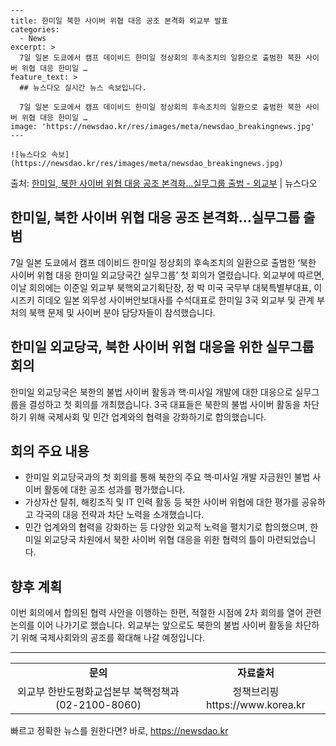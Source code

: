     ---
    title: 한미일 북한 사이버 위협 대응 공조 본격화 외교부 발표
    categories:
      - News
    excerpt: >
      7일 일본 도쿄에서 캠프 데이비드 한미일 정상회의 후속조치의 일환으로 출범한 북한 사이버 위협 대응 한미일 …
    feature_text: >
      ## 뉴스다오 실시간 뉴스 속보입니다.
    
      7일 일본 도쿄에서 캠프 데이비드 한미일 정상회의 후속조치의 일환으로 출범한 북한 사이버 위협 대응 한미일 …
    image: 'https://newsdao.kr/res/images/meta/newsdao_breakingnews.jpg'
    ---
    
    ![뉴스다오 속보](https://newsdao.kr/res/images/meta/newsdao_breakingnews.jpg)

<p>출처: <a href="https://newsdao.kr/2767" rel="dofollow">한미일, 북한 사이버 위협 대응 공조 본격화…실무그룹 출범 - 외교부</a> | 뉴스다오</p>

<h2>한미일, 북한 사이버 위협 대응 공조 본격화…실무그룹 출범</h2>

<p data-ke-size="size16">7일 일본 도쿄에서 캠프 데이비드 한미일 정상회의 후속조치의 일환으로 출범한 ‘북한 사이버 위협 대응 한미일 외교당국간 실무그룹’ 첫 회의가 열렸습니다. 외교부에 따르면, 이날 회의에는 이준일 외교부 북핵외교기획단장, 정 박 미국 국무부 대북특별부대표, 이시즈키 히데오 일본 외무성 사이버안보대사를 수석대표로 한미일 3국 외교부 및 관계 부처의 북핵 문제 및 사이버 분야 담당자들이 참석했습니다.</p>

<h2 data-ke-size="size26">한미일 외교당국, 북한 사이버 위협 대응을 위한 실무그룹 회의</h2>

<p data-ke-size="size16">한미일 외교당국은 북한의 불법 사이버 활동과 핵·미사일 개발에 대한 대응으로 실무그룹을 결성하고 첫 회의를 개최했습니다. 3국 대표들은 북한의 불법 사이버 활동을 차단하기 위해 국제사회 및 민간 업계와의 협력을 강화하기로 합의했습니다.</p>

<h2 data-ke-size="size26">회의 주요 내용</h2>

<ul>
  <li>한미일 외교당국과의 첫 회의를 통해 북한의 주요 핵·미사일 개발 자금원인 불법 사이버 활동에 대한 공조 성과를 평가했습니다.</li>
  <li>가상자산 탈취, 해킹조직 및 IT 인력 활동 등 북한 사이버 위협에 대한 평가를 공유하고 각국의 대응 전략과 차단 노력을 소개했습니다.</li>
  <li>민간 업계와의 협력을 강화하는 등 다양한 외교적 노력을 펼치기로 합의했으며, 한미일 외교당국 차원에서 북한 사이버 위협 대응을 위한 협력의 틀이 마련되었습니다.</li>
</ul>

<h2 data-ke-size="size26">향후 계획</h2>

<p data-ke-size="size16">이번 회의에서 합의된 협력 사안을 이행하는 한편, 적절한 시점에 2차 회의를 열어 관련 논의를 이어 나가기로 했습니다. 외교부는 앞으로도 북한의 불법 사이버 활동을 차단하기 위해 국제사회와의 공조를 확대해 나갈 예정입니다.</p>

<hr>

<table>
<tbody>
<tr>
<td style="text-align: center; height: 17px;"><b>문의</b></td>
<td style="text-align: center; height: 17px;"><b>자료출처</b></td>
</tr>
<tr>
<td style="text-align: center; height: 17px;">외교부 한반도평화교섭본부 북핵정책과(02-2100-8060)</td>
<td style="text-align: center; height: 17px;">정책브리핑 https://www.korea.kr</td>
</tr>
</tbody>
</table>

<p data-ke-size="size16"></p> 

빠르고 정확한 뉴스를 원한다면? 바로, <a href="https://newsdao.kr" rel="dofollow">https://newsdao.kr</a>


    
